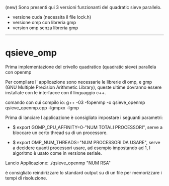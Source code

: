 (new)
Sono presenti qui 3 versioni  funzionanti del quadratic sieve parallelo.

- versione cuda (necessita il file lock.h)
- versione omp con libreria gmp
- version omp senza libreria gmp

______________________________________________________________________


qsieve_omp
==========

Prima implementazione del crivello quadratico (quadratic sieve) parallela con openmp

Per compilare l' applicazione sono necessarie le librerie di omp, e gmp (GNU Multiple Precision Arithmetic Library), queste ultime dovranno essere installate con le interfacce con il linguaggio c++.

comando con cui compilo io:
g++ -03 -fopenmp -o qsieve_openmp qsieve_openmp.cpp -lgmpxx -lgmp

Prima di lanciare l applicazione è consigliato impostare i seguanti parametri:

- $ export GOMP_CPU_AFFINITY=0-"NUM TOTALI PROCESSORI", serve a bloccare un certo thread su di un processore.

- $ export OMP_NUM_THREADS="NUM PROCESSORI DA USARE", serve a decidere quanti processori usare, ad esempio impostando ad 1, l algoritmo è usato come in versione seriale.

Lancio Applicazione:
./qsieve_openmp "NUM RSA"

è consigliato reindirizzare lo standard output su di un file per memorizzare i tempi di risoluzione.

